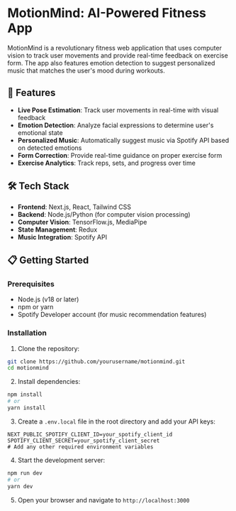 # MotionMind: AI-Powered Fitness App


MotionMind is a revolutionary fitness web application that uses computer vision to track user movements and provide real-time feedback on exercise form. The app also features emotion detection to suggest personalized music that matches the user's mood during workouts.


## 🚀 Features


- **Live Pose Estimation**: Track user movements in real-time with visual feedback
- **Emotion Detection**: Analyze facial expressions to determine user's emotional state
- **Personalized Music**: Automatically suggest music via Spotify API based on detected emotions
- **Form Correction**: Provide real-time guidance on proper exercise form
- **Exercise Analytics**: Track reps, sets, and progress over time


## 🛠️ Tech Stack


- **Frontend**: Next.js, React, Tailwind CSS
- **Backend**: Node.js/Python (for computer vision processing)
- **Computer Vision**: TensorFlow.js, MediaPipe
- **State Management**: Redux
- **Music Integration**: Spotify API


## 📋 Getting Started


### Prerequisites


- Node.js (v18 or later)
- npm or yarn
- Spotify Developer account (for music recommendation features)


### Installation


1. Clone the repository:
  ```bash
  git clone https://github.com/yourusername/motionmind.git
  cd motionmind
  ```


2. Install dependencies:
  ```bash
  npm install
  # or
  yarn install
  ```


3. Create a `.env.local` file in the root directory and add your API keys:
  ```
  NEXT_PUBLIC_SPOTIFY_CLIENT_ID=your_spotify_client_id
  SPOTIFY_CLIENT_SECRET=your_spotify_client_secret
  # Add any other required environment variables
  ```


4. Start the development server:
  ```bash
  npm run dev
  # or
  yarn dev
  ```


5. Open your browser and navigate to `http://localhost:3000`

